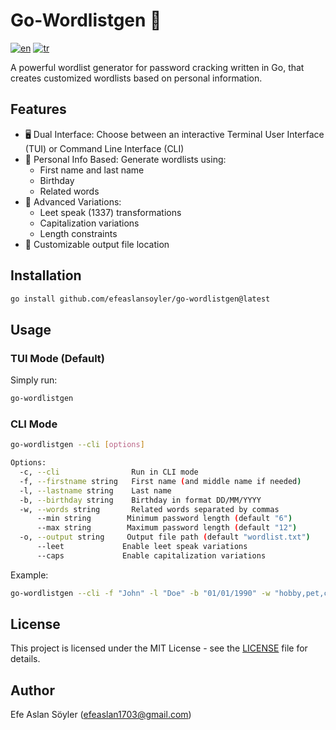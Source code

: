 # Go-Wordlistgen 🔑

[![en](https://img.shields.io/badge/lang-en-red.svg)](README.md)
[![tr](https://img.shields.io/badge/lang-tr-green.svg)](README.tr.md)

A powerful wordlist generator for password cracking written in Go, that creates customized wordlists based on personal information.

## Features

- 🖥️ Dual Interface: Choose between an interactive Terminal User Interface (TUI) or Command Line Interface (CLI)
- 👤 Personal Info Based: Generate wordlists using:
  - First name and last name
  - Birthday
  - Related words
- 🔄 Advanced Variations:
  - Leet speak (1337) transformations
  - Capitalization variations
  - Length constraints
- 💾 Customizable output file location

## Installation

```bash
go install github.com/efeaslansoyler/go-wordlistgen@latest
```

## Usage

### TUI Mode (Default)

Simply run:
```bash
go-wordlistgen
```

### CLI Mode

```bash
go-wordlistgen --cli [options]

Options:
  -c, --cli                Run in CLI mode
  -f, --firstname string   First name (and middle name if needed)
  -l, --lastname string    Last name
  -b, --birthday string    Birthday in format DD/MM/YYYY
  -w, --words string       Related words separated by commas
      --min string        Minimum password length (default "6")
      --max string        Maximum password length (default "12")
  -o, --output string     Output file path (default "wordlist.txt")
      --leet             Enable leet speak variations
      --caps             Enable capitalization variations
```

Example:
```bash
go-wordlistgen --cli -f "John" -l "Doe" -b "01/01/1990" -w "hobby,pet,city" --leet --caps
```

## License

This project is licensed under the MIT License - see the [LICENSE](LICENSE) file for details.

## Author

Efe Aslan Söyler (efeaslan1703@gmail.com)